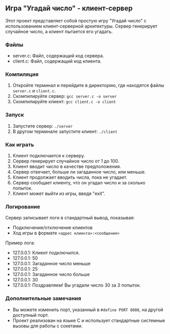 ## Игра "Угадай число" - клиент-сервер

Этот проект представляет собой простую игру "Угадай число" с использованием клиент-серверной архитектуры. Сервер генерирует случайное число, а клиент пытается его угадать.

### Файлы

* server.c: Файл, содержащий код сервера.
* client.c: Файл, содержащий код клиента.

### Компиляция

1. Откройте терминал и перейдите в директорию, где находятся файлы `server.c` и `client.c`.
2. Скомпилируйте сервер: `gcc server.c -o server`
3. Скомпилируйте клиент: `gcc client.c -o client`

### Запуск

1. Запустите сервер: `./server`
2. В другом терминале запустите клиент: `./client`

### Как играть

1. Клиент подключается к серверу.
2. Сервер генерирует случайное число от 1 до 100.
3. Клиент вводит число в качестве предположения.
4. Сервер отвечает, больше ли загаданное число, или меньше.
5. Клиент продолжает вводить числа, пока не угадает.
6. Сервер сообщает клиенту, что он угадал число и за сколько попыток.
7. Клиент может выйти из игры, введя "exit".

### Логирование

Сервер записывает логи в стандартный вывод, показывая:

* Подключение/отключение клиентов
* Ход игры в формате `<адрес клиента>:<сообщение>`

Пример лога:

* 127.0.0.1: Клиент подключился.
* 127.0.0.1: 50
* 127.0.0.1: Загаданное число меньше
* 127.0.0.1: 25
* 127.0.0.1: Загаданное число больше 
* 127.0.0.1: 30
* 127.0.0.1: Поздравляем! Вы угадали число 30 за 3 попыток.


### Дополнительные замечания
 
* Вы можете изменить порт, указанный в `#define PORT 8080`, на другой доступный порт.
* Проект реализован на языке C и использует стандартные системные вызовы для работы с сокетами.
